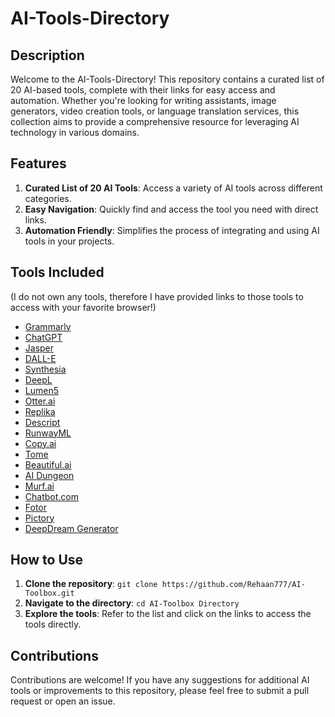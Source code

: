 # AI-Tools-Directory

## Description 
Welcome to the AI-Tools-Directory! This repository contains a curated list of 20 AI-based tools, complete with their links for easy access and automation. Whether you're looking for writing assistants, image generators, video creation tools, or language translation services, this collection aims to provide a comprehensive resource for leveraging AI technology in various domains.

## Features 
1. **Curated List of 20 AI Tools**: Access a variety of AI tools across different categories.
2. **Easy Navigation**: Quickly find and access the tool you need with direct links.
3. **Automation Friendly**: Simplifies the process of integrating and using AI tools in your projects.

## Tools Included 
(I do not own any tools, therefore I have provided links to those tools to access with your favorite browser!)
- [Grammarly](https://www.grammarly.com)
- [ChatGPT](https://chat.openai.com)
- [Jasper](https://www.jasper.ai)
- [DALL-E](https://www.openai.com/dall-e-2)
- [Synthesia](https://www.synthesia.io)
- [DeepL](https://www.deepl.com)
- [Lumen5](https://www.lumen5.com)
- [Otter.ai](https://otter.ai)
- [Replika](https://replika.ai)
- [Descript](https://www.descript.com)
- [RunwayML](https://runwayml.com)
- [Copy.ai](https://www.copy.ai)
- [Tome](https://tome.app)
- [Beautiful.ai](https://www.beautiful.ai)
- [AI Dungeon](https://play.aidungeon.io)
- [Murf.ai](https://murf.ai)
- [Chatbot.com](https://www.chatbot.com)
- [Fotor](https://www.fotor.com)
- [Pictory](https://pictory.ai)
- [DeepDream Generator](https://deepdreamgenerator.com)

## How to Use 
1. **Clone the repository**: `git clone https://github.com/Rehaan777/AI-Toolbox.git`
2. **Navigate to the directory**: `cd AI-Toolbox Directory`
3. **Explore the tools**: Refer to the list and click on the links to access the tools directly.

## Contributions 
Contributions are welcome! If you have any suggestions for additional AI tools or improvements to this repository, please feel free to submit a pull request or open an issue.
